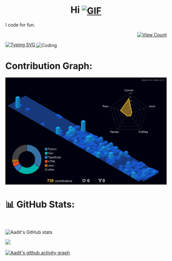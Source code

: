 
<h1 align="center">
  Hi
  <a href="https://www.linkedin.com/in/aadit-singal-731438247/">
    <img align="center" alt="GIF" width="75" height="75" src="https://raw.githubusercontent.com/adi-devv/adi-devv/main/media/4d.gif" />
  </a>
</h1>

<p align="left">I code for fun.</p> <p align="right"><a href="https://visitcount.itsvg.in"><img src="https://visitcount.itsvg.in/api?id=adi-devv&icon=0&color=0" alt="View Count" /></a></p>





<a href="https://git.io/typing-svg">
  <img src="https://readme-typing-svg.demolab.com?font=Fira+Code&pause=1000&color=F7F7F7&width=435&lines=Coding+is+like+a+fine+wine;—it+gets+better+with+age.;Debugging,+on+the+other+hand,;gets+worse+with+every+sip.;" alt="Typing SVG" />
</a>

<img align="center" alt="Coding" width="1000" height="500" src="https://github.com/adi-devv/adi-devv/assets/79838616/0f22d7cb-0e6f-46c7-92ce-6e1a22bc9481">

<!--# 💻 Tech Stack:
<div align="center">
	<code><img width="50" src="https://user-images.githubusercontent.com/25181517/183423507-c056a6f9-1ba8-4312-a350-19bcbc5a8697.png" alt="Python" title="Python"/></code>
	<code><img width="50" src="https://user-images.githubusercontent.com/25181517/117201156-9a724800-adec-11eb-9a9d-3cd0f67da4bc.png" alt="Java" title="Java"/></code>
	<code><img width="50" src="https://user-images.githubusercontent.com/25181517/185062810-7ee0c3d2-17f2-4a98-9d8a-a9576947692b.png" alt="Kotlin" title="Kotlin"/></code>
	<code><img width="50" src="https://user-images.githubusercontent.com/25181517/192158954-f88b5814-d510-4564-b285-dff7d6400dad.png" alt="HTML" title="HTML"/></code>
	<code><img width="50" src="https://user-images.githubusercontent.com/25181517/183896128-ec99105a-ec1a-4d85-b08b-1aa1620b2046.png" alt="MySQL" title="MySQL"/></code>
	<code><img width="50" src="https://user-images.githubusercontent.com/25181517/121405384-444d7300-c95d-11eb-959f-913020d3bf90.png" alt="C#" title="C#"/></code>
 	<code><img width="50" src="https://user-images.githubusercontent.com/25181517/117447155-6a868a00-af3d-11eb-9cfe-245df15c9f3f.png" alt="JavaScript" title="JavaScript"/></code>
	<code><img width="50" src="https://user-images.githubusercontent.com/25181517/183898674-75a4a1b1-f960-4ea9-abcb-637170a00a75.png" alt="CSS" title="CSS"/></code>
	<code><img width="50" src="https://user-images.githubusercontent.com/25181517/202896760-337261ed-ee92-4979-84c4-d4b829c7355d.png" alt="Tailwind CSS" title="Tailwind CSS"/></code>
</div>
<div align="center">
	<code><img width="50" src="https://user-images.githubusercontent.com/25181517/183898054-b3d693d4-dafb-4808-a509-bab54cf5de34.png" alt="Bootstrap" title="Bootstrap"/></code>
	<code><img width="50" src="https://user-images.githubusercontent.com/25181517/183897015-94a058a6-b86e-4e42-a37f-bf92061753e5.png" alt="React" title="React"/></code>
	<code><img width="50" src="https://user-images.githubusercontent.com/25181517/121401671-49102800-c959-11eb-9f6f-74d49a5e1774.png" alt="npm" title="npm"/></code>
	<code><img width="50" src="https://github.com/marwin1991/profile-technology-icons/assets/136815194/5f8c622c-c217-4649-b0a9-7e0ee24bd704" alt="Next.js" title="Next.js"/></code>
	<code><img width="50" src="https://github-production-user-asset-6210df.s3.amazonaws.com/136815194/253220886-02494c7c-de6a-43a6-9293-6369696842ed.png" alt="Canva" title="Canva"/></code>
</div>
<div align="center">
  	<code><img width="50" src="https://user-images.githubusercontent.com/25181517/192108374-8da61ba1-99ec-41d7-80b8-fb2f7c0a4948.png" alt="GitHub" title="GitHub"/></code>
  	<code><img width="50" src="https://user-images.githubusercontent.com/25181517/192108895-20dc3343-43e3-4a54-a90e-13a4abbc57b9.png" alt="Android Studio" title="Android Studio"/></code>
  	<code><img width="50" src="https://user-images.githubusercontent.com/25181517/192108891-d86b6220-e232-423a-bf5f-90903e6887c3.png" alt="Visual Studio Code" title="Visual Studio Code"/></code>  
  	<code><img width="50" src="https://github.com/marwin1991/profile-technology-icons/assets/136815194/8470f340-0495-47c2-a95c-3c873e329c00" alt="Unreal Engine" title="Unreal Engine"/></code>  
  	<code><img width="50" src="https://user-images.githubusercontent.com/25181517/193427941-9437dbbe-376f-40dc-9573-0ef5c02a26a7.png" alt="Unity" title="Unity"/></code>  
</div>
-->	
# Contribution Graph:

![](./profile-3d-contrib/profile-night-view.svg)

# 📊 GitHub Stats:
<br/>


<!-- Proudly created with GPRM ( https://gprm.itsvg.in ) -->
![Aadit's GitHub stats](http://github-profile-summary-cards.vercel.app/api/cards/profile-details?username=adi-devv&theme=tokyonight&border_radius=7.6)



![](http://github-profile-summary-cards.vercel.app/api/cards/most-commit-language?username=Aaditdev-codes&theme=tokyonight&border_radius=7.6)


 <!-- ![](https://github-readme-stats.vercel.app/api/top-langs/?username=adi-devv&theme=swift&hide_border=false&include_all_commits=true&count_private=true&layout=compact)
 <!--  ### 🔝 Top Contributed Repo
![](https://github-contributor-stats.vercel.app/api?username=adi-devv&limit=5&theme=matrix&combine_all_yearly_contributions=true)-->




[![Aadit's github activity graph](https://github-readme-activity-graph.vercel.app/graph?username=adi-devv&theme=react-dark)](https://github.com/ashutosh00710/github-readme-activity-graph)





